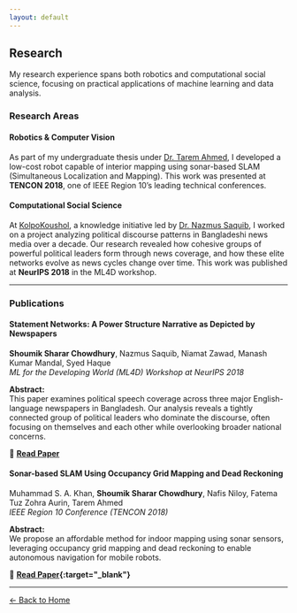 ```yaml
---
layout: default
---
```


## Research

My research experience spans both robotics and computational social science, focusing on practical applications of machine learning and data analysis.

### Research Areas

#### **Robotics & Computer Vision**
As part of my undergraduate thesis under [Dr. Tarem Ahmed](http://www.cse.iub.edu.bd/faculties/41), I developed a low-cost robot capable of interior mapping using sonar-based SLAM (Simultaneous Localization and Mapping). This work was presented at **TENCON 2018**, one of IEEE Region 10’s leading technical conferences.

#### **Computational Social Science**
At [KolpoKoushol](https://www.facebook.com/KKoushol/), a knowledge initiative led by [Dr. Nazmus Saquib](https://nsaquib.org), I worked on a project analyzing political discourse patterns in Bangladeshi news media over a decade. Our research revealed how cohesive groups of powerful political leaders form through news coverage, and how these elite networks evolve as news cycles change over time. This work was published at **NeurIPS 2018** in the ML4D workshop.

---

### Publications

#### **Statement Networks: A Power Structure Narrative as Depicted by Newspapers**  
**Shoumik Sharar Chowdhury**, Nazmus Saquib, Niamat Zawad, Manash Kumar Mandal, Syed Haque  
*ML for the Developing World (ML4D) Workshop at NeurIPS 2018*

**Abstract:**  
This paper examines political speech coverage across three major English-language newspapers in Bangladesh. Our analysis reveals a tightly connected group of political leaders who dominate the discourse, often focusing on themselves and each other while overlooking broader national concerns.

🔗 **[Read Paper](https://arxiv.org/abs/1812.03632)**

#### **Sonar-based SLAM Using Occupancy Grid Mapping and Dead Reckoning**  
Muhammad S. A. Khan, **Shoumik Sharar Chowdhury**, Nafis Niloy, Fatema Tuz Zohra Aurin, Tarem Ahmed  
*IEEE Region 10 Conference (TENCON 2018)*

**Abstract:**  
We propose an affordable method for indoor mapping using sonar sensors, leveraging occupancy grid mapping and dead reckoning to enable autonomous navigation for mobile robots.

🔗 **[Read Paper](../files/tencon2018.pdf){:target="_blank"}**

---

[← Back to Home](https://shoumikchow.com)